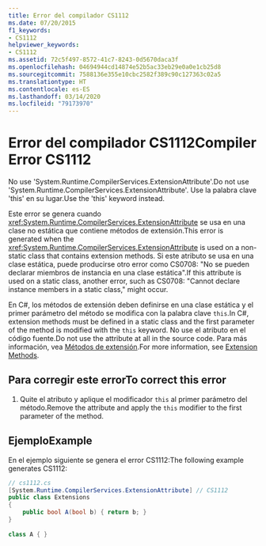 ```yaml
---
title: Error del compilador CS1112
ms.date: 07/20/2015
f1_keywords:
- CS1112
helpviewer_keywords:
- CS1112
ms.assetid: 72c5f497-8572-41c7-8243-0d5670daca3f
ms.openlocfilehash: 04694944cd14874e52b5ac33eb29e0a0e1cb25d8
ms.sourcegitcommit: 7588136e355e10cbc2582f389c90c127363c02a5
ms.translationtype: HT
ms.contentlocale: es-ES
ms.lasthandoff: 03/14/2020
ms.locfileid: "79173970"
---
```

# <a name="compiler-error-cs1112"></a><span data-ttu-id="fe856-102">Error del compilador CS1112</span><span class="sxs-lookup"><span data-stu-id="fe856-102">Compiler Error CS1112</span></span>
<span data-ttu-id="fe856-103">No use 'System.Runtime.CompilerServices.ExtensionAttribute'.</span><span class="sxs-lookup"><span data-stu-id="fe856-103">Do not use 'System.Runtime.CompilerServices.ExtensionAttribute'.</span></span> <span data-ttu-id="fe856-104">Use la palabra clave 'this' en su lugar.</span><span class="sxs-lookup"><span data-stu-id="fe856-104">Use the 'this' keyword instead.</span></span>  
  
 <span data-ttu-id="fe856-105">Este error se genera cuando <xref:System.Runtime.CompilerServices.ExtensionAttribute> se usa en una clase no estática que contiene métodos de extensión.</span><span class="sxs-lookup"><span data-stu-id="fe856-105">This error is generated when the <xref:System.Runtime.CompilerServices.ExtensionAttribute> is used on a non-static class that contains extension methods.</span></span> <span data-ttu-id="fe856-106">Si este atributo se usa en una clase estática, puede producirse otro error como CS0708: "No se pueden declarar miembros de instancia en una clase estática".</span><span class="sxs-lookup"><span data-stu-id="fe856-106">If this attribute is used on a static class, another error, such as CS0708: "Cannot declare instance members in a static class," might occur.</span></span>  
  
 <span data-ttu-id="fe856-107">En C#, los métodos de extensión deben definirse en una clase estática y el primer parámetro del método se modifica con la palabra clave `this`.</span><span class="sxs-lookup"><span data-stu-id="fe856-107">In C#, extension methods must be defined in a static class and the first parameter of the method is modified with the `this` keyword.</span></span> <span data-ttu-id="fe856-108">No use el atributo en el código fuente.</span><span class="sxs-lookup"><span data-stu-id="fe856-108">Do not use the attribute at all in the source code.</span></span> <span data-ttu-id="fe856-109">Para más información, vea [Métodos de extensión](../../programming-guide/classes-and-structs/extension-methods.md).</span><span class="sxs-lookup"><span data-stu-id="fe856-109">For more information, see [Extension Methods](../../programming-guide/classes-and-structs/extension-methods.md).</span></span>  
  
## <a name="to-correct-this-error"></a><span data-ttu-id="fe856-110">Para corregir este error</span><span class="sxs-lookup"><span data-stu-id="fe856-110">To correct this error</span></span>  
  
1. <span data-ttu-id="fe856-111">Quite el atributo y aplique el modificador `this` al primer parámetro del método.</span><span class="sxs-lookup"><span data-stu-id="fe856-111">Remove the attribute and apply the `this` modifier to the first parameter of the method.</span></span>  
  
## <a name="example"></a><span data-ttu-id="fe856-112">Ejemplo</span><span class="sxs-lookup"><span data-stu-id="fe856-112">Example</span></span>  
 <span data-ttu-id="fe856-113">En el ejemplo siguiente se genera el error CS1112:</span><span class="sxs-lookup"><span data-stu-id="fe856-113">The following example generates CS1112:</span></span>  
  
```csharp  
// cs1112.cs  
[System.Runtime.CompilerServices.ExtensionAttribute] // CS1112  
public class Extensions  
{  
    public bool A(bool b) { return b; }  
}  
  
class A { }
```
